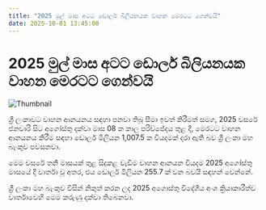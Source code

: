 ```yaml
---
title: "2025 මුල් මාස අටට ඩොලර් බිලියනයක වාහන මෙරටට ගෙන්වයි"
date: 2025-10-01 13:45:00
---
```


# 2025 මුල් මාස අටට ඩොලර් බිලියනයක වාහන මෙරටට ගෙන්වයි

![Thumbnail](https://helakuru.sgp1.cdn.digitaloceanspaces.com/esana/images/lib/vehical-import-ship.jpg)

ශ්‍රී ලංකාවට වාහන ආනයනය සඳහා පනවා තිබූ සීමා ඉවත් කිරීමත් සමග, 2025 වසරේ ජනවාරි සිට අගෝස්තු දක්වා මාස 08 ක කාල පරිච්ඡේදය තුළ දී, මෙරටට වාහන ආනයනය කිරීම සඳහා ඩොලර් මිලියන 1,007.5 ක වියදමක් දරා ඇති බව ශ්‍රී ලංකා මහ බැංකුව පවසනවා.

මෙම වසරේ තනි මාසයක් තුළ සිදුකළ වැඩිම වාහන ආනයන වියදම 2025 අගෝස්තු මාසයේ දී වාර්තා වූ අතර, එය ඩොලර් මිලියන 255.7 ක් වන බවයි සඳහන් වෙන්නේ.

ශ්‍රී ලංකා මහ බැංකුව විසින් නිකුත් කරන ලද 2025 අගොස්තු විදේශීය අංශ ක්‍රියාකාරීත්ව වාර්තාවෙහි මෙම කරුණු දක්වා තිබෙනවා.

